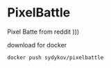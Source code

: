 # PixelBattle

Pixel Batte from reddit )))

download for docker

``` 
docker push sydykov/pixelbattle
```
